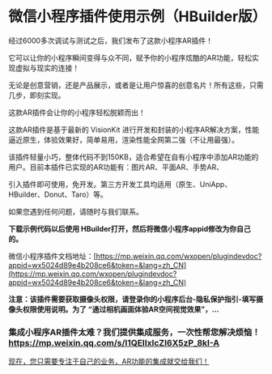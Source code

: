 # 微信小程序插件使用示例（HBuilder版）

经过6000多次调试与测试之后，我们发布了这款小程序AR插件！

它可以让你的小程序瞬间变得与众不同，赋予你的小程序炫酷的AR功能，轻松实现虚拟与现实的连接！ 

无论是创意营销，还是产品展示，或者是让用户惊喜的创意名片！所有这些，只需几步，即刻实现。

这款AR插件会让你的小程序轻松脱颖而出！

这款AR插件是基于最新的 VisionKit 进行开发和封装的小程序AR解决方案，性能逼近原生，体验效果好，简单易用，渲染性能全网第二强（不让用最强）。

该插件轻量小巧，整体代码不到150KB，适合希望在自有小程序中添加AR功能的用户。目前本插件已实现的AR功能有：图片AR、平面AR、手势AR、

引入插件即可使用，免开发。第三方开发工具均适用（原生、UniApp、HBuilder、Donut、Taro）等。

如果您遇到任何问题，请随时与我们联系。

**下载示例代码以后使用 HBuilder打开，然后将微信小程序appid修改为你自己的。**

微信小程序插件文档地址：[https://mp.weixin.qq.com/wxopen/plugindevdoc?appid=wx5024d89e4b208ce6&token=&lang=zh_CN](https://mp.weixin.qq.com/wxopen/plugindevdoc?appid=wx5024d89e4b208ce6&token=&lang=zh_CN) 

**注意：该插件需要获取摄像头权限，请登录你的小程序后台-隐私保护指引-填写摄像头权限使用说明。为了 “通过相机画面体验AR空间视觉效果”，...**

### 集成小程序AR插件太难？我们提供集成服务，一次性帮您解决烦恼！ https://mp.weixin.qq.com/s/I1QEIIxlcZI6X5zP_8kI-A

[现在，您只需要专注于自己的业务，AR功能的集成就交给我们！](https://mp.weixin.qq.com/s/I1QEIIxlcZI6X5zP_8kI-A)


